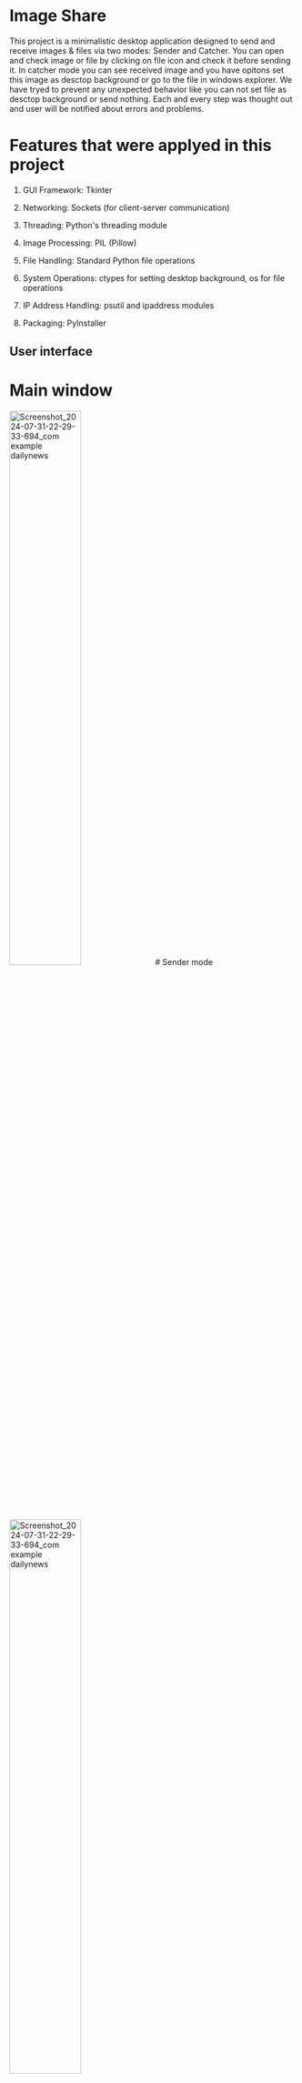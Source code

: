 # Image Share
This project is a minimalistic desktop application designed to send and receive images & files via two modes: Sender and Catcher. You can open and check image or file by clicking on file icon and check it before sending it. In catcher mode you can see received image and you have opitons set this image as desctop background or go to the file in windows explorer. We have tryed to prevent any unexpected behavior like you can not set file as desctop background or send nothing. Each and every step was thought out and user will be notified about errors and problems.

# Features that were applyed in this project
1) GUI Framework: Tkinter

2) Networking: Sockets (for client-server communication)

3) Threading: Python's threading module

4) Image Processing: PIL (Pillow)

5) File Handling: Standard Python file operations

6) System Operations: ctypes for setting desktop background, os for file operations

7) IP Address Handling: psutil and ipaddress modules

8) Packaging: PyInstaller 

## User interface
# Main window
<img src="https://github.com/user-attachments/assets/bbc6093b-bac3-4656-a888-9bef4c9d11f9" alt="Screenshot_2024-07-31-22-29-33-694_com example dailynews" style="width: 50%; height: auto;"/>
# Sender mode
<img src="https://github.com/user-attachments/assets/89c41cee-f3a0-406e-88ad-3ed287f501c5" alt="Screenshot_2024-07-31-22-29-33-694_com example dailynews" style="width: 50%; height: auto;"/>
<img src="https://github.com/user-attachments/assets/e51e89a5-4368-4f2f-80f7-b46aedc92c61" alt="Screenshot_2024-07-31-22-29-33-694_com example dailynews" style="width: 50%; height: auto;"/>
<img src="https://github.com/user-attachments/assets/24bb0a0e-fa4d-46d7-aae5-5231bdb2b40c" alt="Screenshot_2024-07-31-22-29-33-694_com example dailynews" style="width: 50%; height: auto;"/>

# Catcher mode
<img src="https://github.com/user-attachments/assets/3f855f00-9c27-401a-b1a4-b8e0b49171b" alt="Screenshot_2024-07-31-22-29-33-694_com example dailynews" style="width: 50%; height: auto;"/>
<img src="https://github.com/user-attachments/assets/44657081-2c85-4b68-981b-65d314469be4" alt="Screenshot_2024-07-31-22-29-33-694_com example dailynews" style="width: 50%; height: auto;"/>
<img src="https://github.com/user-attachments/assets/8d30e10c-058b-4ae2-aacb-bcae8bcc1a74" alt="Screenshot_2024-07-31-22-29-33-694_com example dailynews" style="width: 50%; height: auto;"/>
<img src="https://github.com/user-attachments/assets/57bc19f3-311e-471d-9245-ea1d541ef6cf" alt="Screenshot_2024-07-31-22-29-33-694_com example dailynews" style="width: 50%; height: auto;"/>


## Installation Guide

**The first way**
1. Clone the repository to your local device: `https://github.com/Niksha36/image_share.git`
2. Create a new virtual environment
3. Install dependencies with the command: `pip install -r requirements.txt`
4. Run the script `ImageShareApp.py` on the devices you want to exchange images with

**The second way**\
Install the files `ImageShareApp.exe` on both devices and run them


## Assembly .exe file

To build the project yourself:
1. install the .exe file library `pyinstaller`
2. use the command: `pyinstaller --onefile ImageShareApp.py`

**If icons or fonts are not displayed correctly, replace the field `datas` in the relevant `.spec` file to the following lines:**

`datas=[
        ('drawables/app_icon.png', 'drawables'),
        ('drawables/icon_back.png', 'drawables'), 
        ('fonts/Roboto-Regular.ttf', 'fonts')
    ],`


## Developers

[Ganzha Eduard](https://github.com/deep-learning-engineer) Б9123-01.03.02сп\
[Shurlo Nikita](https://github.com/Niksha36) Б9123-01.03.02сп 

